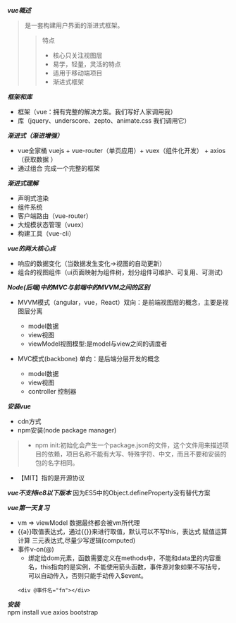 ***vue概述***     
>是一套构建用户界面的渐进式框架。 
>>特点
>> * 核心只关注视图层
>> * 易学，轻量，灵活的特点
>> * 适用于移动端项目
>> * 渐进式框架

***框架和库***
* 框架（vue：拥有完整的解决方案。我们写好人家调用我）
* 库（jquery、underscore、zepto、animate.css 我们调用它）

***渐进式（渐进增强）***
* vue全家桶 vuejs + vue-router（单页应用）+ vuex（组件化开发） + axios（获取数据 ）
* 通过组合 完成一个完整的框架

***渐进式理解*** 
* 声明式渲染
* 组件系统
* 客户端路由（vue-router）
* 大规模状态管理（vuex）
* 构建工具（vue-cli）

***vue的两大核心点***
* 响应的数据变化（当数据发生变化->视图的自动更新）
* 组合的视图组件（ui页面映射为组件树，划分组件可维护、可复用、可测试）

***Node(后端)中的MVC与前端中的MVVM之间的区别***
+ MVVM模式（angular，vue，React）双向：是前端视图层的概念，主要是视图层分离
    - model数据
    - view视图
    - viewModel视图模型:是model与view之间的调度者

+ MVC模式(backbone) 单向：是后端分层开发的概念
    - model数据
    - view视图
    - controller 控制器

***安装vue***
* cdn方式
* npm安装(node package manager)
> * npm init:初始化会产生一个package.json的文件，这个文件用来描述项目的依赖，项目名称不能有大写、特殊字符、中文，而且不要和安装的包的名字相同。
* 【MIT】指的是开源协议

***vue不支持ie8以下版本***
因为ES5中的Object.defineProperty没有替代方案



***vue第一天复习***
- vm => viewModel 数据最终都会被vm所代理
- {{a}}取值表达式，通过{{}}来进行取值，默认可以不写this，表达式 赋值运算 计算 三元表达式,尽量少写逻辑(computed)
- 事件v-on(@)  
   - 绑定给dom元素，函数需要定义在methods中，不能和data里的内容重名，this指向的是实例，不能使用箭头函数，事件源对象如果不写括号，可以自动传入，否则只能手动传入$event。
   ```
  <div @事件名="fn"></div>
   ```
 

***安装***    
npm install vue axios bootstrap